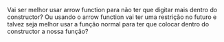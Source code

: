 Vai ser melhor usar arrow function para não ter que digitar mais dentro do constructor? Ou usando o arrow function vai ter uma restrição no futuro e talvez seja melhor usar a função normal para ter que colocar dentro do constructor a nossa função?